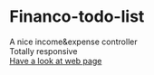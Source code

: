 # Financo-todo-list<br />
A nice income&expense controller<br />
Totally responsive<br />
<a href='https://algosfinanco.netlify.app/'>Have a look at web page</a>
